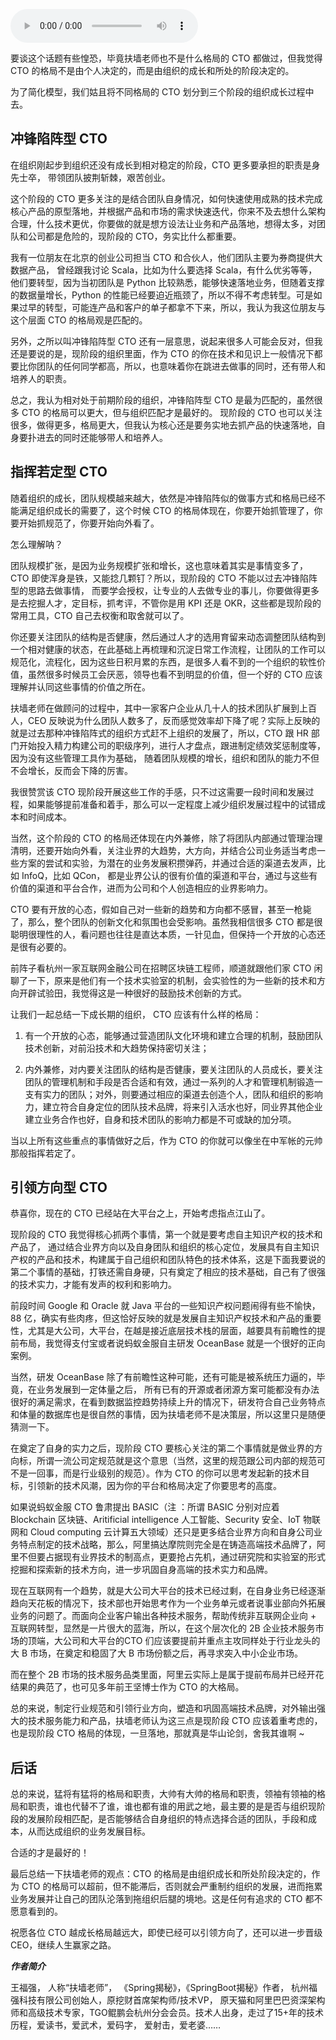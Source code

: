 <audio title="第5讲 _ CTO的三重境界" src="https://static001.geekbang.org/resource/audio/04/23/0460a3896d760a8537bc91711c22fb23.mp3" controls="controls"></audio> 
<p>要谈这个话题有些惶恐，毕竟扶墙老师也不是什么格局的 CTO 都做过，但我觉得 CTO 的格局不是由个人决定的，而是由组织的成长和所处的阶段决定的。</p><p>为了简化模型，我们姑且将不同格局的 CTO 划分到三个阶段的组织成长过程中去。</p><h2>冲锋陷阵型 CTO</h2><p>在组织刚起步到组织还没有成长到相对稳定的阶段，CTO 更多要承担的职责是身先士卒， 带领团队披荆斩棘，艰苦创业。</p><p>这个阶段的 CTO 更多关注的是结合团队自身情况，如何快速使用成熟的技术完成核心产品的原型落地，并根据产品和市场的需求快速迭代，你来不及去想什么架构合理，什么技术更优，你要做的就是想方设法让业务和产品落地，想得太多，对团队和公司都是危险的，现阶段的 CTO，务实比什么都重要。</p><p>我有一位朋友在北京的创业公司担当 CTO 和合伙人，他们团队主要为券商提供大数据产品， 曾经跟我讨论 Scala，比如为什么要选择 Scala，有什么优劣等等，他们要转型，因为当初团队是 Python 比较熟悉，能够快速落地业务，但随着支撑的数据量增长，Python 的性能已经要迫近瓶颈了，所以不得不考虑转型。可是如果过早的转型，可能连产品和客户的单子都拿不下来，所以，我认为我这位朋友与这个层面 CTO 的格局观是匹配的。</p><!-- [[[read_end]]] --><p>另外，之所以叫冲锋陷阵型 CTO 还有一层意思，说起来很多人可能会反对，但我还是要说的是，现阶段的组织里面，作为 CTO 的你在技术和见识上一般情况下都要比你团队的任何同学都高，所以，也意味着你在跳进去做事的同时，还有带人和培养人的职责。</p><p>总之，我认为相对处于前期阶段的组织，冲锋陷阵型 CTO 是最为匹配的，虽然很多 CTO 的格局可以更大，但与组织匹配才是最好的。 现阶段的 CTO 也可以关注很多，做得更多，格局更大，但我认为核心还是要务实地去抓产品的快速落地，自身要扑进去的同时还能够带人和培养人。</p><h2>指挥若定型 CTO</h2><p>随着组织的成长，团队规模越来越大，依然是冲锋陷阵似的做事方式和格局已经不能满足组织成长的需要了，这个时候 CTO 的格局体现在，你要开始抓管理了，你要开始抓规范了，你要开始向外看了。</p><p>怎么理解呐？</p><p>团队规模扩张，是因为业务规模扩张和增长，这也意味着其实是事情变多了，CTO 即使浑身是铁，又能捻几颗钉？所以，现阶段的 CTO 不能以过去冲锋陷阵型的思路去做事情， 而要学会授权，让专业的人去做专业的事儿，你要做得更多是去挖掘人才，定目标，抓考评，不管你是用 KPI 还是 OKR，这些都是现阶段的常用工具，CTO 自己去权衡和取舍就可以了。</p><p>你还要关注团队的结构是否健康，然后通过人才的选用育留来动态调整团队结构到一个相对健康的状态，在此基础上再梳理和沉淀日常工作流程，让团队的工作可以规范化，流程化，因为这些日积月累的东西，是很多人看不到的一个组织的软性价值，虽然很多时候员工会厌恶，领导也看不到明显的价值，但一个好的 CTO 应该理解并认同这些事情的价值之所在。</p><p>扶墙老师在做顾问的过程中，其中一家客户企业从几十人的技术团队扩展到上百人，CEO 反映说为什么团队人数多了，反而感觉效率却下降了呢？实际上反映的就是过去那种冲锋陷阵式的组织方式赶不上组织的发展了，所以，CTO 跟 HR 部门开始投入精力构建公司的职级序列，进行人才盘点，跟进制定绩效奖惩制度等，因为没有这些管理工具作为基础， 随着团队规模的增长，组织和团队的能力不但不会增长，反而会下降的厉害。</p><p>我很赞赏该 CTO 现阶段开展这些工作的手感，只不过这需要一段时间和发展过程，如果能够提前准备和着手，那么可以一定程度上减少组织发展过程中的试错成本和时间成本。</p><p>当然，这个阶段的 CTO 的格局还体现在内外兼修，除了将团队内部通过管理治理清明，还要开始向外看，关注业界的大趋势，大方向，并结合公司业务适当考虑一些方案的尝试和实验，为潜在的业务发展积攒弹药，并通过合适的渠道去发声，比如 InfoQ，比如 QCon， 都是业界公认的很有价值的渠道和平台，通过与这些有价值的渠道和平台合作，进而为公司和个人创造相应的业界影响力。</p><p>CTO 要有开放的心态，假如自己对一些新的趋势和方向都不感冒，甚至一枪毙了，那么，整个团队的创新文化和氛围也会受影响。虽然我相信很多 CTO 都是很聪明很理性的人，看问题也往往是直达本质，一针见血，但保持一个开放的心态还是很有必要的。</p><p>前阵子看杭州一家互联网金融公司在招聘区块链工程师，顺道就跟他们家 CTO 闲聊了一下，原来是他们有一个技术实验室的机制，会实验性的为一些新的技术和方向开辟试验田，我觉得这是一种很好的鼓励技术创新的方式。</p><p>让我们一起总结一下成长期的组织， CTO 应该有什么样的格局：</p><ol>
<li>
<p>有一个开放的心态，能够通过营造团队文化环境和建立合理的机制，鼓励团队技术创新，对前沿技术和大趋势保持密切关注；</p>
</li>
<li>
<p>内外兼修，对内要关注团队的结构是否健康，要关注团队的人员成长，要关注团队的管理机制和手段是否合适和有效，通过一系列的人才和管理机制锻造一支有实力的团队；对外，则要通过相应的渠道去创造个人，团队和组织的影响力，建立符合自身定位的团队技术品牌，将来引入活水也好，同业界其他企业建立业务合作也好，自身和技术团队的影响力都是不可或缺的加分项。</p>
</li>
</ol><p>当以上所有这些重点的事情做好之后，作为 CTO 的你就可以像坐在中军帐的元帅那般指挥若定了。</p><h2>引领方向型 CTO</h2><p>恭喜你，现在的 CTO 已经站在大平台之上，开始考虑指点江山了。</p><p>现阶段的 CTO 我觉得核心抓两个事情，第一个就是要考虑自主知识产权的技术和产品了， 通过结合业界方向以及自身团队和组织的核心定位，发展具有自主知识产权的产品和技术，构建属于自己组织和团队特色的技术体系，这是下面我要说的第二个事情的基础，打铁还需自身硬，只有奠定了相应的技术基础，自己有了很强的技术实力，才能有发声的权利和影响力。</p><p>前段时间 Google 和 Oracle 就 Java 平台的一些知识产权问题闹得有些不愉快，88 亿，确实有些肉疼，但这恰好反映的就是发展自主知识产权技术和产品的重要性，尤其是大公司，大平台，在越是接近底层技术栈的层面，越要具有前瞻性的提前布局，我觉得支付宝或者说蚂蚁金服自主研发 OceanBase 就是一个很好的正向案例。</p><p>当然，研发 OceanBase 除了有前瞻性这种可能，还有可能是被系统压力逼的，毕竟，在业务发展到一定体量之后， 所有已有的开源或者闭源方案可能都没有办法很好的满足需求，在看到数据监控趋势持续上升的情况下，研发符合自己业务特点和体量的数据库也是很自然的事情，因为扶墙老师不是决策层，所以这里只是随便猜测一下。</p><p>在奠定了自身的实力之后，现阶段 CTO 要核心关注的第二个事情就是做业界的方向标，所谓一流公司定规范就是这个意思（当然，这里的规范跟公司内部的规范可不是一回事，而是行业级别的规范）。作为 CTO 的你可以思考发起新的技术目标，引领新的技术风潮，因为你的平台和格局决定了你要思考的高度。</p><p>如果说蚂蚁金服 CTO 鲁肃提出 BASIC（注 ：所谓 BASIC 分别对应着 Blockchain 区块链、Aritificial intelligence 人工智能、Security 安全、IoT 物联网和 Cloud computing 云计算五大领域）还只是更多结合业界方向和自身公司业务特点制定的技术战略，那么，阿里搞达摩院则完全是在铸造高端技术品牌了，阿里不但要占据现有业界技术的制高点，更要抢占先机，通过研究院和实验室的形式挖掘和探索新的技术方向，进一步巩固自身高端的技术实力和品牌。</p><p>现在互联网有一个趋势，就是大公司大平台的技术已经过剩，在自身业务已经逐渐趋向天花板的情况下，技术部也开始思考作为一个业务单元或者说事业部向外拓展业务的问题了。而面向企业客户输出各种技术服务，帮助传统非互联网企业向 + 互联网转型，显然是一片很大的蓝海，所以，在这个层次化的 2B 企业技术服务市场的顶端，大公司和大平台的CTO 们应该要提前并重点主攻同样处于行业龙头的大 B 市场，在奠定和稳固了大 B 市场份额之后，再寻求突入中小企业市场。</p><p>而在整个 2B 市场的技术服务品类里面，阿里云实际上是属于提前布局并已经开花结果的典范了，也可见多年前王坚博士作为 CTO 的大格局。</p><p>总的来说，制定行业规范和引领行业方向，塑造和巩固高端技术品牌，对外输出强大的技术服务能力和产品，扶墙老师认为这三点是现阶段 CTO 应该着重考虑的，也是现阶段 CTO 格局的体现，一旦落地，那就真是华山论剑，舍我其谁啊 ~</p><h2>后话</h2><p>总的来说，猛将有猛将的格局和职责，大帅有大帅的格局和职责，领袖有领袖的格局和职责，谁也代替不了谁，谁也都有谁的用武之地，最主要的是是否与组织现阶段的发展阶段相匹配，是否能够结合自身组织的特点选择合适的团队，手段和成本，从而达成组织的业务发展目标。</p><p>合适的才是最好的！</p><p>最后总结一下扶墙老师的观点：CTO 的格局是由组织成长和所处阶段决定的，作为 CTO 的格局可以超前，但不能滞后，否则就会严重制约组织的发展，进而拖累业务发展并让自己的团队沦落到拖组织后腿的境地。这是任何有追求的 CTO 都不愿意看到的。</p><p>祝愿各位 CTO 越成长格局越远大，即使已经可以引领方向了，还可以进一步晋级CEO，继续人生赢家之路。</p><p><em><strong>作者简介</strong></em></p><p>王福强， 人称“扶墙老师”， 《Spring揭秘》，《SpringBoot揭秘》作者， 杭州福强科技有限公司创始人，原挖财首席架构师/技术VP， 原天猫和阿里巴巴资深架构师和高级技术专家，TGO鲲鹏会杭州分会会员。技术人出身，走过了15+年的技术历程，爱读书，爱武术，爱码字， 爱射击，爱老婆……</p><p></p>